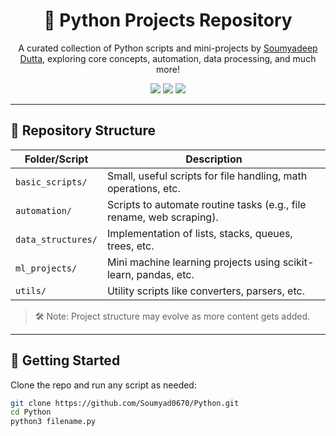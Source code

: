 <h1 align="center">🐍 Python Projects Repository</h1>

<p align="center">
  A curated collection of Python scripts and mini-projects by <a href="https://github.com/Soumyad0670">Soumyadeep Dutta</a>, exploring core concepts, automation, data processing, and much more!
</p>

<p align="center">
  <img src="https://img.shields.io/github/repo-size/Soumyad0670/Python?style=flat-square" />
  <img src="https://img.shields.io/github/last-commit/Soumyad0670/Python?style=flat-square" />
  <img src="https://img.shields.io/github/languages/top/Soumyad0670/Python?style=flat-square" />
</p>

---

## 📂 Repository Structure

| Folder/Script       | Description |
|---------------------|-------------|
| `basic_scripts/`    | Small, useful scripts for file handling, math operations, etc. |
| `automation/`       | Scripts to automate routine tasks (e.g., file rename, web scraping). |
| `data_structures/`  | Implementation of lists, stacks, queues, trees, etc. |
| `ml_projects/`      | Mini machine learning projects using scikit-learn, pandas, etc. |
| `utils/`            | Utility scripts like converters, parsers, etc. |

> 🛠 Note: Project structure may evolve as more content gets added.

---

## 🚀 Getting Started

Clone the repo and run any script as needed:

```bash
git clone https://github.com/Soumyad0670/Python.git
cd Python
python3 filename.py
